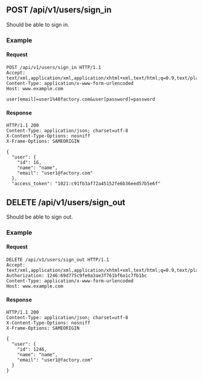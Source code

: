 ## POST /api/v1/users/sign_in
Should be able to sign in.

### Example

#### Request
```
POST /api/v1/users/sign_in HTTP/1.1
Accept: text/xml,application/xml,application/xhtml+xml,text/html;q=0.9,text/plain;q=0.8,image/png,*/*;q=0.5
Content-Type: application/x-www-form-urlencoded
Host: www.example.com

user[email]=user1%40factory.com&user[password]=password
```

#### Response
```
HTTP/1.1 200
Content-Type: application/json; charset=utf-8
X-Content-Type-Options: nosniff
X-Frame-Options: SAMEORIGIN

{
  "user": {
    "id": 16,
    "name": "name",
    "email": "user1@factory.com"
  },
  "access_token": "1021:c91fb3af72a45152fe6b36eed57b5e6f"
```

## DELETE /api/v1/users/sign_out
Should be able to sign out.

### Example

#### Request
```
DELETE /api/v1/users/sign_out HTTP/1.1
Accept: text/xml,application/xml,application/xhtml+xml,text/html;q=0.9,text/plain;q=0.8,image/png,*/*;q=0.5
Authorization: 1246:69d775c9fe0a3ae3f761bf6a1c7fb1bc
Content-Type: application/x-www-form-urlencoded
Host: www.example.com
```

#### Response
```
HTTP/1.1 200
Content-Type: application/json; charset=utf-8
X-Content-Type-Options: nosniff
X-Frame-Options: SAMEORIGIN

{
  "user": {
    "id": 1246,
    "name": "name",
    "email": "user1@factory.com"
  }
}
```
